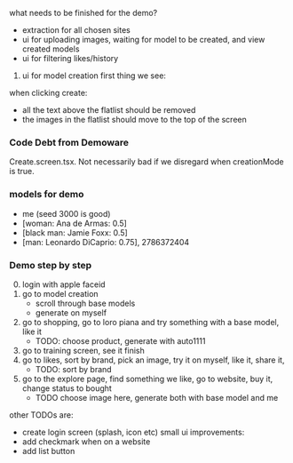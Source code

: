 what needs to be finished for the demo?

- extraction for all chosen sites
- ui for uploading images, waiting for model to be created, and view created models
- ui for filtering likes/history

1. ui for model creation
   first thing we see:

when clicking create:

- all the text above the flatlist should be removed
- the images in the flatlist should move to the top of the screen

### Code Debt from Demoware

Create.screen.tsx. Not necessarily bad if we disregard when creationMode is true.

### models for demo

- me (seed 3000 is good)
- [woman: Ana de Armas: 0.5]
- [black man: Jamie Foxx: 0.5]
- [man: Leonardo DiCaprio: 0.75], 2786372404

### Demo step by step

0. login with apple faceid
1. go to model creation
   - scroll through base models
   - generate on myself
2. go to shopping, go to loro piana and try something with a base model, like it
   - TODO: choose product, generate with auto1111
3. go to training screen, see it finish
4. go to likes, sort by brand, pick an image, try it on myself, like it, share it,
   - TODO: sort by brand
5. go to the explore page, find something we like, go to website, buy it, change status to bought
   - TODO choose image here, generate both with base model and me

other TODOs are:

- create login screen (splash, icon etc)
  small ui improvements:
- add checkmark when on a website
- add list button
